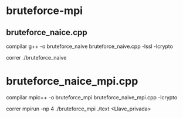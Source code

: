 # bruteforce-mpi

## bruteforce_naice.cpp
compilar
g++ -o bruteforce_naive bruteforce_naive.cpp -lssl -lcrypto

correr
./bruteforce_naive
# bruteforce_naice_mpi.cpp
compilar
mpic++ -o bruteforce_mpi bruteforce_naive_mpi.cpp -lcrypto

correr
mpirun -np 4 ./bruteforce_mpi ./text <Llave_privada>
